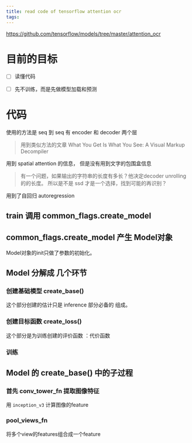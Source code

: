 ```yaml
---
title: read code of tensorflow attention ocr
tags:
---
```



https://github.com/tensorflow/models/tree/master/attention_ocr


# 目前的目标
- [ ] 读懂代码
- [ ] 先不训练，而是先做模型加载和预测


# 代码
使用的方法是 seq 到 seq 
有 encoder 和 decoder 两个层

> 用到类似方法的文章 What You Get Is What You See: A Visual Markup Decompiler

用到 spatial attention 的信息， 但是没有用到文字的包围盒信息

> 有一个问题，如果输出的字符串的长度有多长？他决定decoder unrolling 的的长度。
所以是不是 ssd 才是一个选择，找到可能的再识别？

用到了自回归 autoregression 


## train 调用 common_flags.create_model

## common_flags.create_model 产生 Model对象

Model对象的init只做了参数的初始化。

## Model 分解成 几个环节

### 创建基础模型 create_base()
这个部分创建的估计只是 inference 部分必备的 组成。

### 创建目标函数 create_loss()
这个部分是为训练创建的评价函数 ：代价函数

### 训练


## Model 的 create_base() 中的子过程
### 首先 conv_tower_fn 提取图像特征
用 `inception_v3` 计算图像的feature
### pool_views_fn
将多个view的features组合成一个feature

